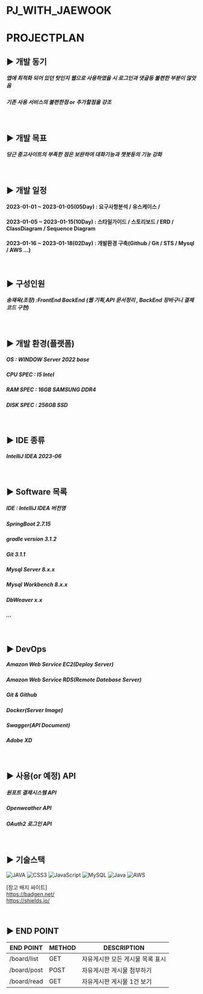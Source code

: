 # PJ_WITH_JAEWOOK

PROJECTPLAN
==

## ▶️ 개발 동기

##### 앱에 최적화 되어 있던 탓인지 웹으로 사용하였을 시 로그인과 댓글등 불편한 부분이 많앗음
##### 기존 사용 서비스의 불편한점 or 추가할점을 강조
<br/>

## ▶️ 개발 목표

##### 당근 중고사이트의 부족한 점은 보완하여 대화기능과 챗봇등의 기능 강화
<br/>

## ▶️ 개발 일정
#### 2023-01-01 ~ 2023-01-05(05Day) : 요구사항분석 / 유스케이스 / 
#### 2023-01-05 ~ 2023-01-15(10Day) : 스타일가이드 / 스토리보드 / ERD / ClassDiagram / Sequence Diagram
#### 2023-01-16 ~ 2023-01-18(02Day) : 개발환경 구축(Github / Git / STS / Mysql / AWS ...)


<br/>

## ▶️ 구성인원 

##### 송재욱(조장)  :FrontEnd BackEnd (웹 기획,API 문서정리 , BackEnd 장바구니 결제 코드 구현)

<br/>

## ▶️ 개발 환경(플랫폼)

##### OS : WINDOW Server 2022 base
##### CPU SPEC : I5 Intel 
##### RAM SPEC : 16GB SAMSUNG DDR4
##### DISK SPEC : 256GB SSD 

<br/>

## ▶️ IDE 종류

##### IntelliJ IDEA 2023-06
<br/>

## ▶️ Software 목록

##### IDE : IntelliJ IDEA 버전명
##### SpringBoot 2.7.15
##### gradle version 3.1.2
##### Git 3.1.1
##### Mysql Server 8.x.x
##### Mysql Workbench 8.x.x
##### DbWeaver x.x
##### ...
<br/>

## ▶️ DevOps 

##### Amazon Web Service EC2(Deploy Server)
##### Amazon Web Service RDS(Remote Datebase Server)
##### Git & Github
##### Docker(Server Image)
##### Swagger(API Document)
##### Adobe XD
<br/>



## ▶️ 사용(or 예정) API

##### 원포트 결제시스템 API
##### Openweather API
##### OAuth2 로그인 API

<br/>

## ▶️ 기술스택

![JAVA](https://img.shields.io/badge/html5-%23E34F26.svg?style=for-the-badge&logo=html5&logoColor=white)
![CSS3](https://img.shields.io/badge/css3-%231572B6.svg?style=for-the-badge&logo=css3&logoColor=white)
![JavaScript](https://img.shields.io/badge/javascript-%23323330.svg?style=for-the-badge&logo=javascript&logoColor=%23F7DF1E)
![MySQL](https://img.shields.io/badge/mysql-%2300f.svg?style=for-the-badge&logo=mysql&logoColor=white)
![Java](https://img.shields.io/badge/java-%23ED8B00.svg?style=for-the-badge&logo=java&logoColor=white)
![AWS](https://img.shields.io/badge/AWS-%23FF9900.svg?style=for-the-badge&logo=amazon-aws&logoColor=white)


[참고 배지 싸이트] <br/>
https://badgen.net/ <br/>
https://shields.io/


<br/>

## ▶️ END POINT 

|END POINT|METHOD|DESCRIPTION|
|------|---|---|
|/board/list|GET|자유게시판 모든 게시물 목록 표시|
|/board/post|POST|자유게시판 게시물 첨부하기|
|/board/read|GET|자유게시판 게시물 1건 보기|
<br/>







